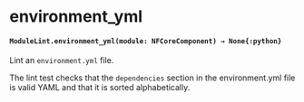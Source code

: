 # environment_yml

#### `ModuleLint.environment_yml(module: NFCoreComponent) → None{:python}`

Lint an `environment.yml` file.

The lint test checks that the `dependencies` section
in the environment.yml file is valid YAML and that it
is sorted alphabetically.
